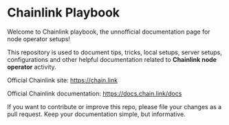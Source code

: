 # Chainlink Playbook

Welcome to Chainlink playbook, the unnofficial documentation page for
node operator setups!

This repository is used to document tips, tricks, local setups,
server setups, configurations and other helpful documentation related
to **Chainlink node operator** activity.

Official Chainlink site:
https://chain.link

Official Chainlink documentation:
https://docs.chain.link/docs

If you want to contribute or improve this repo, please file your changes
as a pull request. Keep your documentation simple, but informative.
